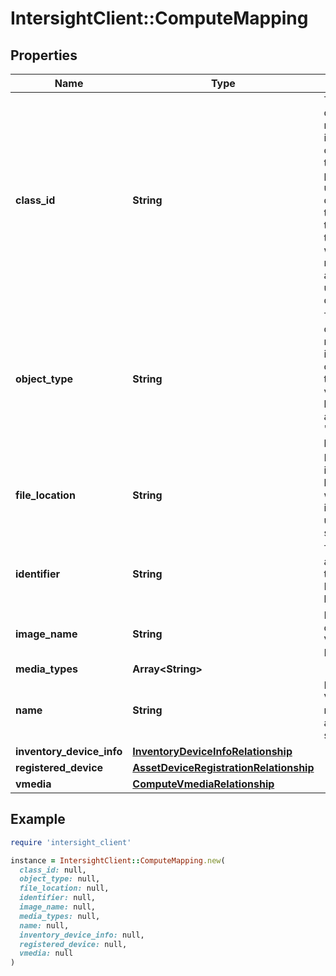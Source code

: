 # IntersightClient::ComputeMapping

## Properties

| Name | Type | Description | Notes |
| ---- | ---- | ----------- | ----- |
| **class_id** | **String** | The fully-qualified name of the instantiated, concrete type. This property is used as a discriminator to identify the type of the payload when marshaling and unmarshaling data. | [default to &#39;compute.Mapping&#39;] |
| **object_type** | **String** | The fully-qualified name of the instantiated, concrete type. The value should be the same as the &#39;ClassId&#39; property. | [default to &#39;compute.Mapping&#39;] |
| **file_location** | **String** | Remote image location from where the image is uploaded to server. | [optional] |
| **identifier** | **String** | The identity assigned to this Virtual Media Image by server. | [optional][readonly] |
| **image_name** | **String** | Image name of uploaded Virtual Media Image. | [optional][readonly] |
| **media_types** | **Array&lt;String&gt;** |  | [optional] |
| **name** | **String** | Name of Virtual Media mapping assigne by server. | [optional][readonly] |
| **inventory_device_info** | [**InventoryDeviceInfoRelationship**](InventoryDeviceInfoRelationship.md) |  | [optional] |
| **registered_device** | [**AssetDeviceRegistrationRelationship**](AssetDeviceRegistrationRelationship.md) |  | [optional] |
| **vmedia** | [**ComputeVmediaRelationship**](ComputeVmediaRelationship.md) |  | [optional] |

## Example

```ruby
require 'intersight_client'

instance = IntersightClient::ComputeMapping.new(
  class_id: null,
  object_type: null,
  file_location: null,
  identifier: null,
  image_name: null,
  media_types: null,
  name: null,
  inventory_device_info: null,
  registered_device: null,
  vmedia: null
)
```

